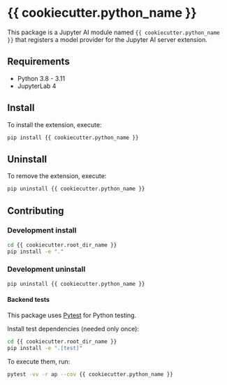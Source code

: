# {{ cookiecutter.python_name }}

This package is a Jupyter AI module named `{{ cookiecutter.python_name }}`
that registers a model provider for the Jupyter AI server extension.

## Requirements

- Python 3.8 - 3.11
- JupyterLab 4

## Install

To install the extension, execute:

```bash
pip install {{ cookiecutter.python_name }}
```

## Uninstall

To remove the extension, execute:

```bash
pip uninstall {{ cookiecutter.python_name }}
```

## Contributing

### Development install

```bash
cd {{ cookiecutter.root_dir_name }}
pip install -e "."
```

### Development uninstall

```bash
pip uninstall {{ cookiecutter.python_name }}
```

#### Backend tests

This package uses [Pytest](https://docs.pytest.org/) for Python testing.

Install test dependencies (needed only once):

```sh
cd {{ cookiecutter.root_dir_name }}
pip install -e ".[test]"
```

To execute them, run:

```sh
pytest -vv -r ap --cov {{ cookiecutter.python_name }}
```

